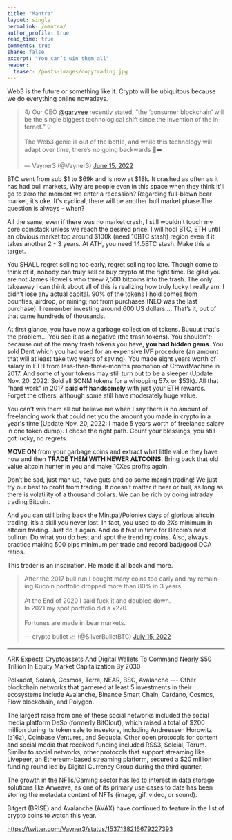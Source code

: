 ```yaml
---
title: "Mantra"
layout: single
permalink: /mantra/
author_profile: true
read_time: true
comments: true
share: false
excerpt: "You can’t win them all"
header:
  teaser: /posts-images/copytrading.jpg
---
```


Web3 is the future or something like it. Crypto will be ubiquitous because we do everything online nowadays. 

<blockquote class="twitter-tweet"><p lang="en" dir="ltr">4/ Our CEO <a href="https://twitter.com/garyvee?ref_src=twsrc%5Etfw">@garyvee</a> recently stated, “the ‘consumer blockchain’ will be the single biggest technological shift since the invention of the internet.” 💡<br><br>The Web3 genie is out of the bottle, and while this technology will adapt over time, there’s no going backwards 🧞➡️</p>&mdash; Vayner3 (@Vayner3) <a href="https://twitter.com/Vayner3/status/1537138220701564929?ref_src=twsrc%5Etfw">June 15, 2022</a></blockquote> <script async src="https://platform.twitter.com/widgets.js" charset="utf-8"></script>

BTC went from sub $1 to $69k and is now at $18k. It crashed as often as it has had bull markets, Why are people even in this space when they think it'll go to zero the moment we enter a recession? Regarding full-blown bear market, it’s oke. It's cyclical, there will be another bull market phase.The question is always - when?

All the same, even if there was no market crash, I still wouldn’t touch my core coinstack unless we reach the desired price. I will hodl BTC, ETH until an obvious market top around $100k (need 10BTC stash) region even if it takes another 2 - 3 years. At ATH, you need 14.5BTC stash. Make this a target.

You SHALL regret selling too early, regret selling too late. Though come to think of it, nobody can truly sell or buy crypto at the right time. Be glad you are not James Howells who threw 7,500 bitcoins into the trash. The only takeaway I can think about all of this is realizing how truly lucky I really am. I didn’t lose any actual capital. 90% of the tokens I hold comes from bounties, airdrop, or mining; not from purchases (NEO was the last purchase). I remember investing around 600 US dollars…. That’s it, out of that came hundreds of thousands.

At first glance, you have now a garbage collection of tokens. Buuuut that's the problem... You see it as a negative (the trash tokens). You shouldn't; because out
of the many trash tokens you have, **you had hidden gems**. You sold Dent which you had used for an expensive IVF procedure (an amount that will at least take two 
years of saving). You made eight years worth of salary in ETH from less-than-three-months promotion of CrowdMachine in 2017. And some of your tokens may still
turn out to be a sleeper (Update Nov. 20, 2022: Sold all SONM tokens for a whopping 57x or $53k). All that "hard work" in 2017 **paid off handsomely** with just 
your ETH rewards. Forget the others, although some still have moderately huge value.

You can't win them all but believe me when I say there is no amount of freelancing work that could net you the amount you made in crypto in a year's time (Update
Nov. 20, 2022: I made 5 years worth of freelance salary in one token dump). I chose the right path. Count your blessings, you still got lucky, no regrets.

**MOVE ON** from your garbage coins and extract what little value they have now and then **TRADE THEM WITH NEWER ALTCOINS**. Bring back that old value altcoin hunter in you and make 10Xes profits again.

Don’t be sad, just man up, have guts and do some margin trading! We just try our best to profit from trading. It doesn’t matter if bear or bull, as long as there is volatility of a thousand dollars. We can be rich by doing intraday trading Bitcoin.

And you can still bring back the Mintpal/Poloniex days of glorious altcoin trading, it’s a skill you never lost. In fact, you used to do 2Xs minimum in altcoin trading.
Just do it again. And do it fast in time for Bitcoin’s next bullrun. Do what you do best and spot the trending coins. Also, always practice making 500 pips 
minimum per trade and record bad/good DCA ratios.

This trader is an inspiration. He made it all back and more.
<blockquote class="twitter-tweet"><p lang="en" dir="ltr">After the 2017 bull run I bought many coins too early and my remaining Kucoin portfolio dropped more than 80% in 3 years.<br><br>At the End of 2020 I said fuck it and doubled down.<br>In 2021 my spot portfolio did a x270.<br><br>Fortunes are made in bear markets.</p>&mdash; crypto bullet 📈 (@SilverBulletBTC) <a href="https://twitter.com/SilverBulletBTC/status/1548076733370314752?ref_src=twsrc%5Etfw">July 15, 2022</a></blockquote> <script async src="https://platform.twitter.com/widgets.js" charset="utf-8"></script>

----

ARK Expects Cryptoassets And Digital Wallets To Command Nearly $50 Trillion In Equity Market Capitalization By 2030

Polkadot, Solana, Cosmos, Terra, NEAR, BSC, Avalanche --- Other blockchain networks that garnered at least 5
investments in their ecosystems include Avalanche, Binance Smart Chain, Cardano, Cosmos, Flow blockchain, and Polygon.

The largest raise from one of these social networks included the social media platform DeSo (formerly BitClout), which raised a total of $200 million during its token sale to investors, including Andreessen Horowitz (a16z), Coinbase Ventures, and Sequoia. Other open protocols for content and social media that received funding included RSS3, Solcial, Torum. Similar to social networks, other protocols that support streaming like Livepeer, an Ethereum-based streaming platform, secured a $20 million funding round led by Digital Currency Group during the third quarter.

The growth in the NFTs/Gaming sector has led to interest in data storage solutions like Arweave, as one of its primary use cases to date has been storing the metadata content of NFTs (image, gif, video, or sound).

Bitgert (BRISE) and Avalanche (AVAX) have continued to feature in the list of crypto coins to watch this year.

<https://twitter.com/Vayner3/status/1537138216679227393>